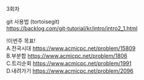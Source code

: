 3회차

git 사용법 (tortoisegit)  
https://backlog.com/git-tutorial/kr/intro/intro2_1.html

!이번주 목표!  
A.전국시대 https://www.acmicpc.net/problem/15809  
B.부분합 https://www.acmicpc.net/problem/1806  
C.트리순회 https://www.acmicpc.net/problem/1991  
D.내려가기 https://www.acmicpc.net/problem/2096  
